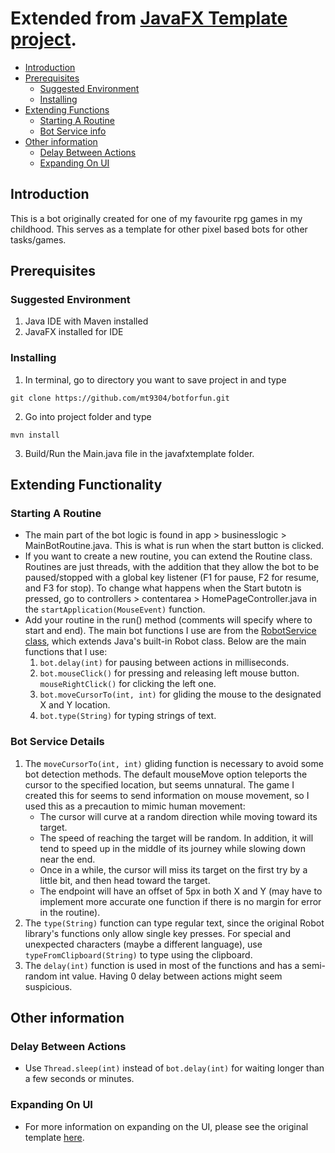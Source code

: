 # Extended from [JavaFX Template project](https://github.com/mt9304/javafxtemplate). 

- [Introduction](#introduction)
- [Prerequisites](#prerequisites)
	- [Suggested Environment](#suggested-environment)
	- [Installing](#installing)
- [Extending Functions](#extending-functionality)
	- [Starting A Routine](#starting-a-routine)
	- [Bot Service info](#bot-service-info)
- [Other information](#other-information)
	- [Delay Between Actions](#delay-between-actions)
	- [Expanding On UI](#expanding-on-ui)

## Introduction

This is a bot originally created for one of my favourite rpg games in my childhood. This serves as a template for other pixel based bots for other tasks/games. 

## Prerequisites

### Suggested Environment

1. Java IDE with Maven installed
2. JavaFX installed for IDE

### Installing
1. In terminal, go to directory you want to save project in and type
```
git clone https://github.com/mt9304/botforfun.git
```
2. Go into project folder and type
```
mvn install
```
3. Build/Run the Main.java file in the javafxtemplate folder. 

## Extending Functionality

### Starting A Routine

- The main part of the bot logic is found in app > businesslogic > MainBotRoutine.java. This is what is run when the start button is clicked. 
- If you want to create a new routine, you can extend the Routine class. Routines are just threads, with the addition that they allow the bot to be paused/stopped with a global key listener (F1 for pause, F2 for resume, and F3 for stop). To change what happens when the Start butotn is pressed, go to controllers > contentarea > HomePageController.java in the `startApplication(MouseEvent)` function. 
- Add your routine in the run() method (comments will specify where to start and end). The main bot functions I use are from the [RobotService class](#bot-service-info), which extends Java's built-in Robot class. Below are the main functions that I use: 
	1. `bot.delay(int)` for pausing between actions in milliseconds. 
	2. `bot.mouseClick()` for pressing and releasing left mouse button. `mouseRightClick()` for clicking the left one. 
	3. `bot.moveCursorTo(int, int)` for gliding the mouse to the designated X and Y location. 
	4. `bot.type(String)` for typing strings of text. 

### Bot Service Details

1. The `moveCursorTo(int, int)` gliding function is necessary to avoid some bot detection methods. The default mouseMove option teleports the cursor to the specified location, but seems unnatural. The game I created this for seems to send information on mouse movement, so I used this as a precaution to mimic human movement: 
	- The cursor will curve at a random direction while moving toward its target. 
	- The speed of reaching the target will be random. In addition, it will tend to speed up in the middle of its journey while slowing down near the end. 
	- Once in a while, the cursor will miss its target on the first try by a little bit, and then head toward the target. 
	- The endpoint will have an offset of 5px in both X and Y (may have to implement more accurate one function if there is no margin for error in the routine). 
2. The `type(String)` function can type regular text, since the original Robot library's functions only allow single key presses. For special and unexpected characters (maybe a different language), use `typeFromClipboard(String)` to type using the clipboard. 
3. The `delay(int)` function is used in most of the functions and has a semi-random int value. Having 0 delay between actions might seem suspicious. 

## Other information

### Delay Between Actions

- Use `Thread.sleep(int)` instead of `bot.delay(int)` for waiting longer than a few seconds or minutes. 

### Expanding On UI

- For more information on expanding on the UI, please see the original template [here](https://github.com/mt9304/javafxtemplate). 
